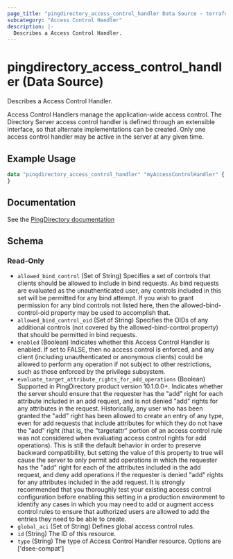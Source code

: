 ```yaml
---
page_title: "pingdirectory_access_control_handler Data Source - terraform-provider-pingdirectory"
subcategory: "Access Control Handler"
description: |-
  Describes a Access Control Handler.
---
```


# pingdirectory_access_control_handler (Data Source)

Describes a Access Control Handler.

Access Control Handlers manage the application-wide access control. The Directory Server access control handler is defined through an extensible interface, so that alternate implementations can be created. Only one access control handler may be active in the server at any given time.

## Example Usage

```terraform
data "pingdirectory_access_control_handler" "myAccessControlHandler" {
}
```

## Documentation
See the [PingDirectory documentation](https://docs.pingidentity.com/r/en-us/pingdirectory-93/pd_sec_define_global_acis)

<!-- schema generated by tfplugindocs -->
## Schema

### Read-Only

- `allowed_bind_control` (Set of String) Specifies a set of controls that clients should be allowed to include in bind requests. As bind requests are evaluated as the unauthenticated user, any controls included in this set will be permitted for any bind attempt. If you wish to grant permission for any bind controls not listed here, then the allowed-bind-control-oid property may be used to accomplish that.
- `allowed_bind_control_oid` (Set of String) Specifies the OIDs of any additional controls (not covered by the allowed-bind-control property) that should be permitted in bind requests.
- `enabled` (Boolean) Indicates whether this Access Control Handler is enabled. If set to FALSE, then no access control is enforced, and any client (including unauthenticated or anonymous clients) could be allowed to perform any operation if not subject to other restrictions, such as those enforced by the privilege subsystem.
- `evaluate_target_attribute_rights_for_add_operations` (Boolean) Supported in PingDirectory product version 10.1.0.0+. Indicates whether the server should ensure that the requester has the "add" right for each attribute included in an add request, and is not denied "add" rights for any attributes in the request. Historically, any user who has been granted the "add" right has been allowed to create an entry of any type, even for add requests that include attributes for which they do not have the "add" right (that is, the "targetattr" portion of an access control rule was not considered when evaluating access control rights for add operations). This is still the default behavior in order to preserve backward compatibility, but setting the value of this property to true will cause the server to only permit add operations in which the requester has the "add" right for each of the attributes included in the add request, and deny add operations if the requester is denied "add" rights for any attributes included in the add request. It is strongly recommended that you thoroughly test your existing access control configuration before enabling this setting in a production environment to identify any cases in which you may need to add or augment access control rules to ensure that authorized users are allowed to add the entries they need to be able to create.
- `global_aci` (Set of String) Defines global access control rules.
- `id` (String) The ID of this resource.
- `type` (String) The type of Access Control Handler resource. Options are ['dsee-compat']

